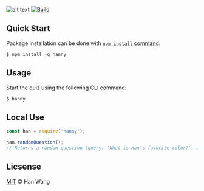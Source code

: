 ![alt text](https://raw.githubusercontent.com/hanywang2/hanny/master/img/hanny.png "Logo Title Text 1")
[![Build](https://travis-ci.org/hanywang2/hanny.svg?branch=master)](https://travis-ci.org/hanywang2/hanny)
  
## Quick Start
Package installation can be done with [`npm install` command](https://docs.npmjs.com/getting-started/installing-npm-packages-locally):
```
$ npm install -g hanny
```

## Usage
Start the quiz using the following CLI command:
```
$ hanny
```

## Local Use
```js
const han = require('hanny');

han.randomQuestion();
// Returns a random question {query: 'What is Han's favorite color?', answer: 'Red'}
```

## Licsense
[MIT](LICENSE) © Han Wang

